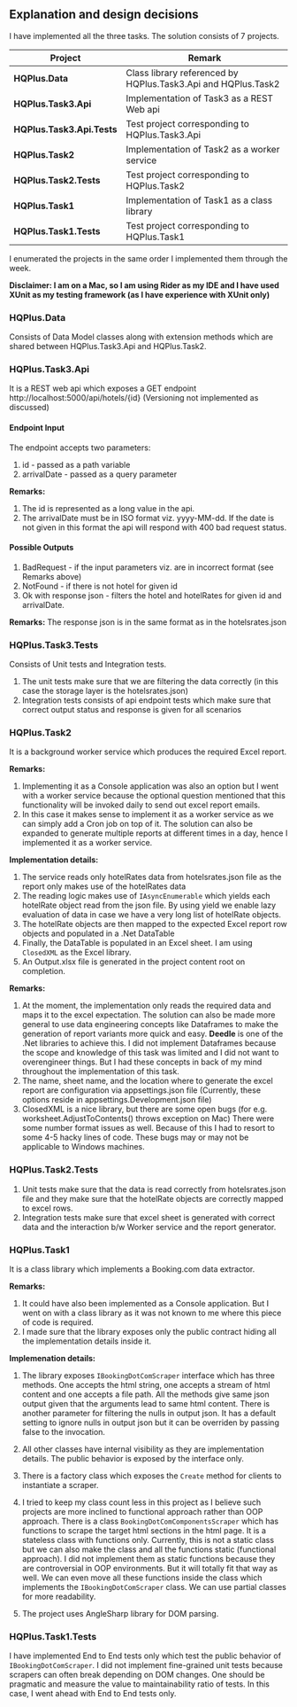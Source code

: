 ## Explanation and design decisions

I have implemented all the three tasks. The solution consists of 7 projects.

Project | Remark
------------ | -------------
**HQPlus.Data** | Class library referenced by HQPlus.Task3.Api and HQPlus.Task2
**HQPlus.Task3.Api** | Implementation of Task3 as a REST Web api
**HQPlus.Task3.Api.Tests** | Test project corresponding to HQPlus.Task3.Api
**HQPlus.Task2** | Implementation of Task2 as a worker service
**HQPlus.Task2.Tests** | Test project corresponding to HQPlus.Task2
**HQPlus.Task1** | Implementation of Task1 as a class library
**HQPlus.Task1.Tests** | Test project corresponding to HQPlus.Task1

I enumerated the projects in the same order I implemented them through the week.

**Disclaimer: I am on a Mac, so I am using Rider as my IDE and I have used XUnit as my testing framework (as I have experience with XUnit only)**

### HQPlus.Data
Consists of Data Model classes along with extension methods which are shared between HQPlus.Task3.Api and HQPlus.Task2.

### HQPlus.Task3.Api
It is a REST web api which exposes a GET endpoint http://localhost:5000/api/hotels/{id} (Versioning not implemented as discussed)

#### Endpoint Input
The endpoint accepts two parameters:
1. id - passed as a path variable
2. arrivalDate - passed as a query parameter

**Remarks:**
1. The id is represented as a long value in the api.
2. The arrivalDate must be in ISO format viz. yyyy-MM-dd. If the date is not given in this format the api will respond with 400 bad request status.

#### Possible Outputs
1. BadRequest - if the input parameters viz. are in incorrect format (see Remarks above)
2. NotFound - if there is not hotel for given id
3. Ok with response json - filters the hotel and hotelRates for given id and arrivalDate.

**Remarks:**
The response json is in the same format as in the hotelsrates.json

### HQPlus.Task3.Tests
Consists of Unit tests and Integration tests.
1. The unit tests make sure that we are filtering the data correctly (in this case the storage layer is the hotelsrates.json)
2. Integration tests consists of api endpoint tests which make sure that correct output status and response is given for all scenarios

### HQPlus.Task2
It is a background worker service which produces the required Excel report.

**Remarks:**
1. Implementing it as a Console application was also an option but I went with a worker service because the optional question
   mentioned that this functionality will be invoked daily to send out excel report emails.
2. In this case it makes sense to implement it as a worker service as we can simply add a Cron job on top of it.
   The solution can also be expanded to generate multiple reports at different times in a day, hence I implemented it as a worker service.
   
**Implementation details:**
1. The service reads only hotelRates data from hotelsrates.json file as the report only makes use of the hotelRates data
2. The reading logic makes use of `IAsyncEnumerable` which yields each hotelRate object read from the json file. By using yield
   we enable lazy evaluation of data in case we have a very long list of hotelRate objects.
3. The hotelRate objects are then mapped to the expected Excel report row objects and populated in a .Net DataTable
4. Finally, the DataTable is populated in an Excel sheet. I am using `ClosedXML` as the Excel library.
5. An Output.xlsx file is generated in the project content root on completion.

**Remarks:**

1. At the moment, the implementation only reads the required data and maps it to the excel expectation. The solution can also
   be made more general to use data engineering concepts like Dataframes to make the generation of report variants more quick
   and easy. **Deedle** is one of the .Net libraries to achieve this.
   I did not implement Dataframes because the scope and knowledge of this task was limited and I did not want to overengineer
   things. But I had these concepts in back of my mind throughout the implementation of this task.
2. The name, sheet name, and the location where to generate the excel report are configuration via appsettings.json file
   (Currently, these options reside in appsettings.Development.json file)
3. ClosedXML is a nice library, but there are some open bugs (for e.g. worksheet.AdjustToContents() throws exception on Mac)
   There were some number format issues as well. Because of this I had to resort to some 4-5 hacky lines of code. These bugs may
   or may not be applicable to Windows machines.
   
### HQPlus.Task2.Tests
1. Unit tests make sure that the data is read correctly from hotelsrates.json file and they make sure that the hotelRate objects
   are correctly mapped to excel rows.
2. Integration tests make sure that excel sheet is generated with correct data and the interaction b/w Worker service and the report
   generator.
   
### HQPlus.Task1
It is a class library which implements a Booking.com data extractor.

**Remarks:**
1. It could have also been implemented as a Console application. But I went on with a class library as it was not known to me where this
   piece of code is required.
2. I made sure that the library exposes only the public contract hiding all the implementation details inside it.

**Implemenation details:**
1. The library exposes `IBookingDotComScraper` interface which has three methods. One accepts the html string, one accepts a stream of
   html content and one accepts a file path. All the methods give same json output given that the arguments lead to same html content.
   There is another parameter for filtering the nulls in output json. It has a default setting to ignore nulls in output json but it
   can be overriden by passing false to the invocation.

2. All other classes have internal visibility as they are implementation details. The public behavior is exposed by the interface only.

3. There is a factory class which exposes the `Create` method for clients to instantiate a scraper.

4. I tried to keep my class count less in this project as I believe such projects are more inclined to functional approach rather than
   OOP approach. There is a class `BookingDotComComponentsScraper` which has functions to scrape the target html sections in the html page. It is a stateless class with functions only. Currently, this is not a static class but we can also make the class and all the functions static (functional approach). I did not implement them as static functions because they are controversial in OOP environments. But it will totally fit that way as well. We can even move all these functions inside the class which implements the
   `IBookingDotComScraper` class. We can use partial classes for more readability.

5. The project uses AngleSharp library for DOM parsing.

### HQPlus.Task1.Tests

I have implemented End to End tests only which test the public behavior of `IBookingDotComScraper`. I did not implement fine-grained unit tests because scrapers can often break depending on DOM changes. One should be pragmatic and measure the value to maintainability ratio of tests. In this case, I went ahead with End to End tests only.
   



